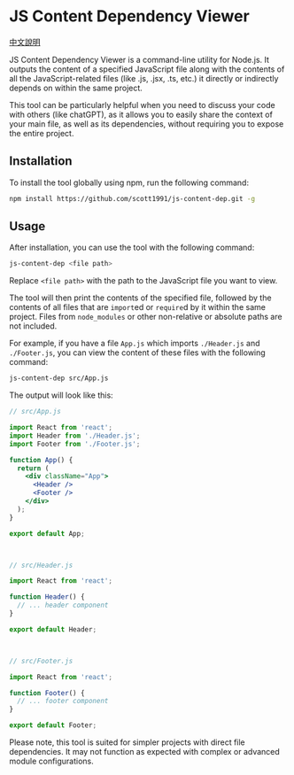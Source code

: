 # JS Content Dependency Viewer

[中文說明](README.zh-tw.md)

JS Content Dependency Viewer is a command-line utility for Node.js. It outputs the content of a specified JavaScript file along with the contents of all the JavaScript-related files (like .js, .jsx, .ts, etc.) it directly or indirectly depends on within the same project.

This tool can be particularly helpful when you need to discuss your code with others (like chatGPT), as it allows you to easily share the context of your main file, as well as its dependencies, without requiring you to expose the entire project.

## Installation

To install the tool globally using npm, run the following command:

```bash
npm install https://github.com/scott1991/js-content-dep.git -g
```

## Usage

After installation, you can use the tool with the following command:

```bash
js-content-dep <file path>
```

Replace `<file path>` with the path to the JavaScript file you want to view.

The tool will then print the contents of the specified file, followed by the contents of all files that are `import`ed or `require`d by it within the same project. Files from `node_modules` or other non-relative or absolute paths are not included.

For example, if you have a file `App.js` which imports `./Header.js` and `./Footer.js`, you can view the content of these files with the following command:

```bash
js-content-dep src/App.js
```

The output will look like this:

```jsx
// src/App.js

import React from 'react';
import Header from './Header.js';
import Footer from './Footer.js';

function App() {
  return (
    <div className="App">
      <Header />
      <Footer />
    </div>
  );
}

export default App;



// src/Header.js

import React from 'react';

function Header() {
  // ... header component
}

export default Header;



// src/Footer.js

import React from 'react';

function Footer() {
  // ... footer component
}

export default Footer;
```
Please note, this tool is suited for simpler projects with direct file dependencies. It may not function as expected with complex or advanced module configurations.
